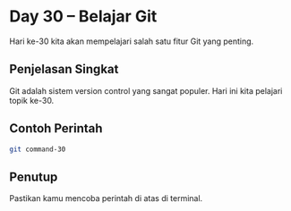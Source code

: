 # Day 30 – Belajar Git

Hari ke-30 kita akan mempelajari salah satu fitur Git yang penting.

## Penjelasan Singkat

Git adalah sistem version control yang sangat populer. Hari ini kita pelajari topik ke-30.

## Contoh Perintah

```bash
git command-30
```

## Penutup

Pastikan kamu mencoba perintah di atas di terminal.
